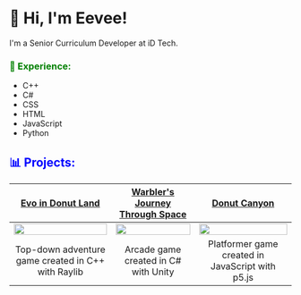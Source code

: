 # 👋 Hi, I'm Eevee!
I'm a Senior Curriculum Developer at iD Tech.

### <span style="color:green;">📗 Experience:</span>
- C++
- C#
- CSS
- HTML
- JavaScript
- Python

## <span style="color:blue;">📊 Projects:</span>
| [Evo in Donut Land](https://github.com/iD-Eevee/RaylibFinalProject) | [Warbler's Journey Through Space](https://ideevee.itch.io/warblers-journey-through-space) | [Donut Canyon](https://editor.p5js.org/Eevee/full/_Fq5L_dE8) |
| :---: | :---: | :---: |
| <img src="https://github.com/user-attachments/assets/19d5077b-3318-4d84-a18c-7c892bfa5d3f" width=100%> | <img src="https://github.com/user-attachments/assets/829d8b08-b8af-49e2-b6b3-06a1d5d851bf" width=100%> | <img src="https://github.com/user-attachments/assets/8517c989-17f1-40ea-875a-78270a75768a" width=100%> |
| Top-down adventure game created in C++ with Raylib | Arcade game created in C# with Unity | Platformer game created in JavaScript with p5.js |
